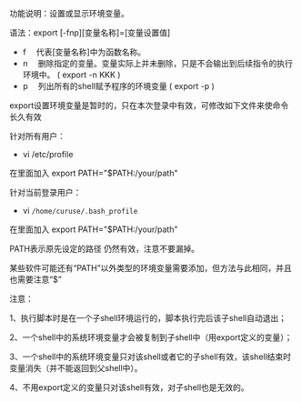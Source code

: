 
功能说明：设置或显示环境变量。

语法：export [-fnp][变量名称]=[变量设置值]

- f 　代表[变量名称]中为函数名称。
- n 　删除指定的变量。变量实际上并未删除，只是不会输出到后续指令的执行环境中。 ( export -n KKK )
- p 　列出所有的shell赋予程序的环境变量  ( export -p )

export设置环境变量是暂时的，只在本次登录中有效，可修改如下文件来使命令长久有效

针对所有用户：

- vi /etc/profile

在里面加入 export PATH="$PATH:/your/path"

针对当前登录用户：

- vi `/home/curuse/.bash_profile`

在里面加入  export PATH="$PATH:/your/path"

PATH表示原先设定的路径 仍然有效，注意不要漏掉。

某些软件可能还有“PATH”以外类型的环境变量需要添加，但方法与此相同，并且也需要注意“$”

注意：

1、执行脚本时是在一个子shell环境运行的，脚本执行完后该子shell自动退出；

2、一个shell中的系统环境变量才会被复制到子shell中（用export定义的变量）；

3、一个shell中的系统环境变量只对该shell或者它的子shell有效，该shell结束时变量消失（并不能返回到父shell中）。

4、不用export定义的变量只对该shell有效，对子shell也是无效的。


